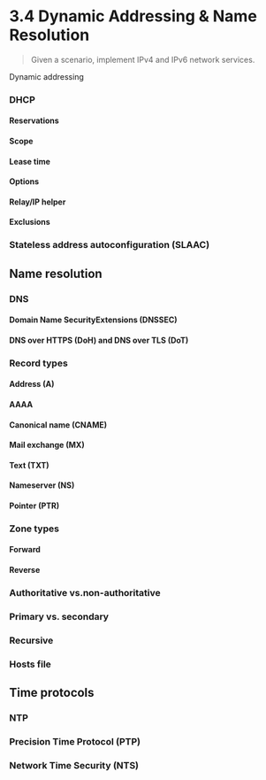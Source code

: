 # 3.4 Dynamic Addressing & Name Resolution

> Given a scenario, implement IPv4 and IPv6 network services.

Dynamic addressing

### DHCP

#### Reservations

#### Scope

#### Lease time

#### Options

#### Relay/IP helper

#### Exclusions

### Stateless address autoconfiguration (SLAAC)

## Name resolution

### DNS

#### Domain Name SecurityExtensions (DNSSEC)

#### DNS over HTTPS (DoH) and DNS over TLS (DoT)

### Record types

#### Address (A)

#### AAAA

#### Canonical name (CNAME)

#### Mail exchange (MX)

#### Text (TXT)

#### Nameserver (NS)

#### Pointer (PTR)

### Zone types

#### Forward

#### Reverse

### Authoritative vs.non-authoritative

### Primary vs. secondary

### Recursive

### Hosts file

## Time protocols

### NTP

### Precision Time Protocol (PTP)

### Network Time Security (NTS)
